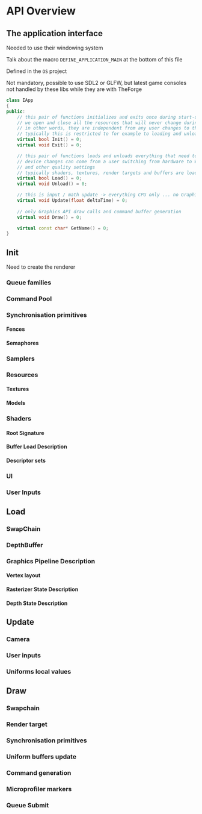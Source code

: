 # API Overview

## The application interface

Needed to use their windowing system

Talk about the macro `DEFINE_APPLICATION_MAIN` at the bottom of this file

Defined in the `OS` project

Not mandatory, possible to use SDL2 or GLFW, but latest game consoles not handled by these libs while they are with TheForge  

```c++
class IApp
{
public:
    // this pair of functions initializes and exits once during start-up and shut-down of the application
    // we open and close all the resources that will never change during the live span of an application
    // in other words, they are independent from any user changes to the device and quality settings
    // typically this is restricted to for example to loading and unloading geometry
	virtual bool Init() = 0;
	virtual void Exit() = 0;

    // this pair of functions loads and unloads everything that need to be re-loaded in case of a device change.
    // device changes can come from a user switching from hardware to Warp rendering support or switching on and off MSAA 
    // and other quality settings
    // typically shaders, textures, render targets and buffers are loaded here
	virtual bool Load() = 0;
	virtual void Unload() = 0;

    // this is input / math update -> everything CPU only ... no Graphics API calls
	virtual void Update(float deltaTime) = 0;
    
    // only Graphics API draw calls and command buffer generation
	virtual void Draw() = 0;

	virtual const char* GetName() = 0;
}
```

## Init

Need to create the renderer

### Queue families

### Command Pool

### Synchronisation primitives

#### Fences

#### Semaphores

### Samplers

### Resources

#### Textures

#### Models

### Shaders

#### Root Signature

#### Buffer Load Description

#### Descriptor sets

### UI

### User Inputs

## Load

### SwapChain

### DepthBuffer

### Graphics Pipeline Description

#### Vertex layout

#### Rasterizer State Description

#### Depth State Description

## Update

### Camera

### User inputs

### Uniforms local values

## Draw

### Swapchain

### Render target

### Synchronisation primitives

### Uniform buffers update

### Command generation

### Microprofiler markers

### Queue Submit

